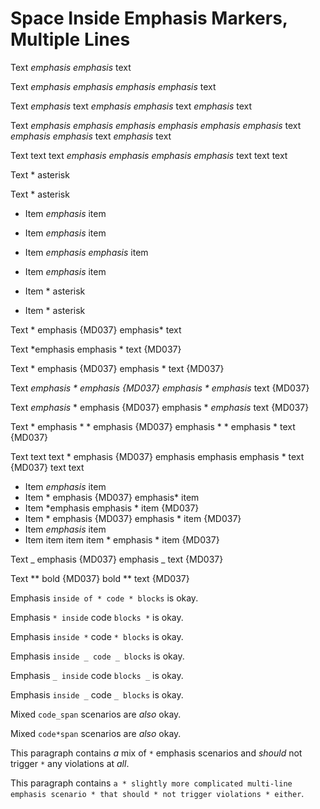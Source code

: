 # Space Inside Emphasis Markers, Multiple Lines

Text *emphasis
emphasis* text

Text *emphasis* *emphasis
emphasis* *emphasis* text

Text *emphasis* text *emphasis
emphasis* text *emphasis* text

Text *emphasis* *emphasis
emphasis* *emphasis* *emphasis
emphasis* text *emphasis
emphasis* text *emphasis* text

Text text
text *emphasis
emphasis emphasis
emphasis* text
text text

Text * asterisk

Text * asterisk

* Item *emphasis* item
* Item *emphasis* item
* Item *emphasis
  emphasis* item
* Item *emphasis* item

* Item * asterisk
* Item * asterisk

Text * emphasis {MD037}
emphasis* text

Text *emphasis
emphasis * text {MD037}

Text * emphasis {MD037}
emphasis * text {MD037}

Text *emphasis * *emphasis {MD037}
emphasis* * emphasis* text {MD037}

Text *emphasis* * emphasis {MD037}
emphasis * *emphasis* text {MD037}

Text * emphasis * * emphasis {MD037}
emphasis * * emphasis * text {MD037}

Text text
text * emphasis {MD037}
emphasis emphasis
emphasis * text {MD037}
text text

* Item *emphasis* item
* Item * emphasis {MD037}
  emphasis* item
* Item *emphasis
  emphasis * item {MD037}
* Item * emphasis {MD037}
  emphasis * item {MD037}
* Item *emphasis* item
* Item item item
  item * emphasis * item {MD037}

Text _ emphasis {MD037}
emphasis _ text {MD037}

Text ** bold {MD037}
bold ** text {MD037}

Emphasis `inside
of * code *
blocks` is okay.

Emphasis `* inside`
code
`blocks *` is okay.

Emphasis `inside *`
code
`* blocks` is okay.

Emphasis `inside
_ code _
blocks` is okay.

Emphasis `_ inside`
code
`blocks _` is okay.

Emphasis `inside _`
code
`_ blocks` is okay.

Mixed `code_span`
scenarios
are _also_ okay.

Mixed `code*span`
scenarios
are *also* okay.

This paragraph
contains *a* mix
of `*` emphasis
scenarios and *should*
not trigger `*` any
violations at *all*.

This paragraph
contains `a * slightly
more complicated
multi-line emphasis
scenario * that
should * not trigger
violations * either`.
